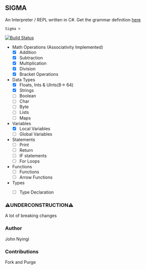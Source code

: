 ## SIGMA
An Interpreter / REPL written in C#. Get the grammar definition [here](./Grammar.md) 

```
Sigma > 
```


[![Build Status](https://travis-ci.com/j0nimost/sigma.svg?branch=main)](https://app.travis-ci.com/j0nimost/sigma)


* Math Operations (Associativity Implemented)
     - [x] Addition
     - [x] Subtraction
     - [x] Multiplication
     - [x] Division
     - [x] Bracket Operations

* Data Types
     - [x] Floats, Ints & UInts(8-> 64)
     - [x] Strings
     - [ ] Boolean
     - [ ] Char
     - [ ] Byte 
     - [ ] Lists
     - [ ] Maps

* Variables
    - [x] Local Variables
    - [ ] Global Variables

* Statements
    - [ ] Print
    - [ ] Return
    - [ ] IF statements
    - [ ] For Loops
* Functions
    - [ ] Functions
    - [ ] Arrow Functions
* Types
    - [ ] Type Declaration



### ⚠️UNDERCONSTRUCTION⚠️
A lot of breaking changes

### Author
John Nyingi

### Contributions
Fork and Purge
